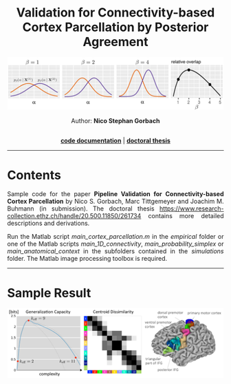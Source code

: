 <div align="center">

# Validation for Connectivity-based Cortex Parcellation by Posterior Agreement


![Alt text](PA.png)

Author: **Nico Stephan Gorbach**

<h2 align="center"></h2>
<p align="center">
  <a href="https://ngorbach.github.io/Validation_for_Connectivity-based_Cortex_Parcellation/"><b>code documentation</b></a> |
  <a href="https://www.research-collection.ethz.ch/handle/20.500.11850/261734"><b>doctoral thesis</b></a> 
 </p>


<hr>
<div align="left">

Contents
=======

<div align="justify">

Sample code for the paper **Pipeline Validation for Connectivity-based Cortex Parcellation** by Nico S. Gorbach, Marc Tittgemeyer and Joachim M. Buhmann (in submission). The doctoral thesis https://www.research-collection.ethz.ch/handle/20.500.11850/261734 contains more detailed descriptions and derivations.

Run the Matlab script *main_cortex_parcellation.m* in the *empirical* folder or one of the Matlab scripts *main_1D_connectivity*, *main_probability_simplex* or *main_anatomical_context* in the subfolders contained in the *simulations* folder. The Matlab image processing toolbox is required.

<hr>



<div align="left">

Sample Result
=======
![Alt text](sample_result.png)